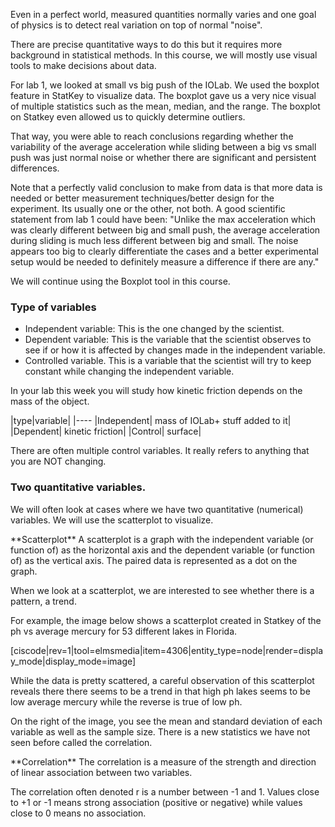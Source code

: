 Even in a perfect world, measured quantities normally varies and one goal of physics is to detect real variation on top of normal "noise". 

There are precise quantitative ways to do this but it requires more background in statistical methods. In this course, we will mostly use visual tools to make decisions about data. 
  
For lab 1, we looked at small vs big push of the IOLab. We used the boxplot feature in StatKey to visualize data. The boxplot gave us a very nice visual of multiple statistics such as the mean, median, and the range. The boxplot on Statkey even allowed us to quickly determine outliers. 

That way, you were able to reach conclusions regarding whether the variability of the average acceleration while sliding between a big vs small push was just normal noise or whether there are significant and persistent differences. 

<lrndesign-sidenote label="Instructor Note" icon="bookmark" bg-color="#c2e5f2">
Note that a perfectly valid conclusion to make from data is that more data is needed or better measurement techniques/better design for the experiment. Its usually one or the other, not both. A good scientific statement from lab 1 could have been: "Unlike the max acceleration which was clearly different between big and small push, the average acceleration during sliding is much less different between big and small. The noise appears too big to clearly differentiate the cases and a better experimental setup would be needed to definitely measure a difference if there are any."
</lrndesign-sidenote>

We will continue using the Boxplot tool in this course.

### Type of variables

* Independent variable: This is the one changed by the scientist. 
* Dependent variable: This is the variable that the scientist observes to see if or how it is affected by changes made in the independent variable. 
* Controlled variable. This is a variable that the scientist will try to keep constant while changing the independent variable. 

In your lab this week you will study how kinetic friction depends on the mass of the object. 

|type|variable|
|----
|Independent| mass of IOLab+ stuff added to it|
|Dependent| kinetic friction|
|Control| surface|

There are often multiple control variables. It really refers to anything that you are NOT changing. 


### Two quantitative variables. 

We will often look at cases where we have two quantitative (numerical) variables. We will use the scatterplot to visualize. 

<lrndesign-sidenote label="Definition" icon="bookmark" bg-color="#c2c2a3">
**Scatterplot**
A scatterplot is a graph with the independent variable (or function of) as the horizontal axis and the dependent variable (or function of) as the vertical axis. The paired data is represented as a dot on the graph. 
</lrndesign-sidenote>

When we look at a scatterplot, we are interested to see whether there is a pattern, a trend. 

For example, the image below shows a scatterplot created in Statkey of the ph vs average mercury for 53 different lakes in Florida.

[ciscode|rev=1|tool=elmsmedia|item=4306|entity_type=node|render=display_mode|display_mode=image]

While the data is pretty scattered, a careful observation of this scatterplot reveals there there seems to be a trend in that high ph lakes seems to be low average mercury while the reverse is true of low ph. 

On the right of the image, you see the mean and standard deviation of each variable as well as the sample size. There is a new statistics we have not seen before called the correlation.

<lrndesign-sidenote label="Definition" icon="bookmark" bg-color="#c2c2a3">
**Correlation**
The correlation is a measure of the strength and direction of linear association between two variables. 
</lrndesign-sidenote>

The correlation often denoted r is a number between -1 and 1. Values close to +1 or -1 means strong association (positive or negative) while values close to 0 means no association. 

